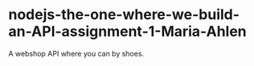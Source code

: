 # nodejs-the-one-where-we-build-an-API-assignment-1-Maria-Ahlen

A webshop API where you can by shoes. 
